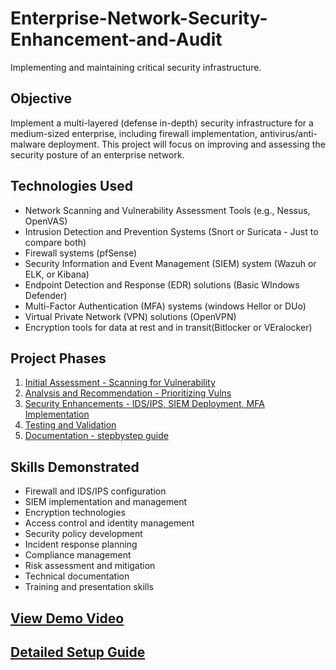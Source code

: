 # Enterprise-Network-Security-Enhancement-and-Audit

Implementing and maintaining critical security infrastructure.

## Objective
Implement a multi-layered (defense in-depth) security infrastructure for a medium-sized enterprise, including firewall implementation, antivirus/anti-malware deployment.
This project will focus on improving and assessing the security posture of an enterprise network.


## Technologies Used
- Network Scanning and Vulnerability Assessment Tools (e.g., Nessus, OpenVAS)
- Intrusion Detection and Prevention Systems (Snort or Suricata - Just to compare both)
- Firewall systems (pfSense)
- Security Information and Event Management (SIEM) system (Wazuh or ELK, or Kibana)
- Endpoint Detection and Response (EDR) solutions (Basic WIndows Defender)
- Multi-Factor Authentication (MFA) systems (windows Hellor or DUo)
- Virtual Private Network (VPN) solutions (OpenVPN)
- Encryption tools for data at rest and in transit(Bitlocker or VEralocker)

## Project Phases
1. [Initial Assessment - Scanning for Vulnerability](setup-guide.md)
2. [Analysis and Recommendation - Prioritizing Vulns](Workflows.md)
3. [Security Enhancements - IDS/IPS, SIEM Deployment, MFA Implementation](Reporting-and-Dashboards.md)
4. [Testing and Validation](Testing-and-Demonstratio.md)
5. [Documentation - stepbystep guide](Testing-and-Demonstratio.md)

## Skills Demonstrated
- Firewall and IDS/IPS configuration
- SIEM implementation and management
- Encryption technologies
- Access control and identity management
- Security policy development
- Incident response planning
- Compliance management
- Risk assessment and mitigation
- Technical documentation
- Training and presentation skills

## [View Demo Video](#) 

## [Detailed Setup Guide](setup-guide.md)
